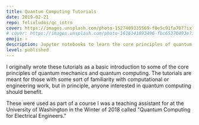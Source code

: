 ```yaml
---
title: Quantum Computing Tutorials
date: 2019-02-21
repo: felixludos/qc_intro
cover: https://images.unsplash.com/photo-1527409335569-f0e5c91fa707?ixlib=rb-1.2.1&q=85&fm=jpg&crop=entropy&cs=srgb&w=1440
# cover: https://images.unsplash.com/photo-1616141893496-fbc65370493e?ixlib=rb-4.0.3&ixid=M3wxMjA3fDB8MHxwaG90by1wYWdlfHx8fGVufDB8fHx8fA%3D%3D&auto=format&fit=crop&w=1440&q=80
emoji: ⚛️
description: Jupyter notebooks to learn the core principles of quantum mechanics
level: published
---
```


I originally wrote these tutorials as a basic introduction to some of the core principles of quantum mechanics and quantum computing. The tutorials are meant for those with some sort of familiarity with computational or engineering work, but in principle, anyone interested in quantum computing should benefit.

These were used as part of a course I was a teaching assistant for at the University of Washington in the Winter of 2018 called "Quantum Computing for Electrical Engineers."
